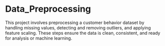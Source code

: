 # Data_Preprocessing
This project involves preprocessing a customer behavior dataset by handling missing values, detecting and removing outliers, and applying feature scaling. These steps ensure the data is clean, consistent, and ready for analysis or machine learning.
